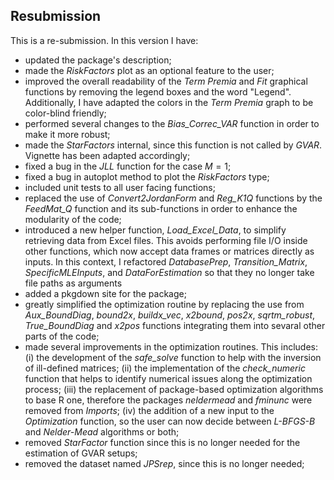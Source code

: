 ## Resubmission
This is a re-submission. In this version I have:

* updated the package's description;
* made the *RiskFactors* plot as an optional feature to the user;
* improved the overall readability of the *Term Premia* and *Fit* graphical functions by removing the legend boxes and the word "Legend". Additionally, I have adapted the colors in the *Term Premia* graph to be color-blind friendly;
* performed several changes to the *Bias_Correc_VAR* function in order to make it more robust;  
* made the *StarFactors* internal, since this function is not called by *GVAR*. Vignette has been adapted accordingly;
* fixed a bug in the *JLL* function for the case $M = 1$;
* fixed a bug in autoplot method to plot the *RiskFactors* type;
* included unit tests to all user facing functions;
* replaced the use of *Convert2JordanForm* and *Reg_K1Q* functions by the *FeedMat_Q* function and its sub-functions in order to enhance the modularity of the code;
* introduced a new helper function, *Load_Excel_Data*, to simplify retrieving data from Excel files. This avoids performing file I/O inside other functions, which now accept data frames or matrices directly as inputs. In this context, I refactored *DatabasePrep*, *Transition_Matrix*, *SpecificMLEInputs*, and *DataForEstimation* so that they no longer take file paths as arguments
* added a pkgdown site for the package;
* greatly simplified the optimization routine by replacing the use from *Aux_BoundDiag*, *bound2x*, *buildx_vec*, *x2bound*, *pos2x*, *sqrtm_robust*, *True_BoundDiag* and *x2pos* functions integrating them into sevaral other parts of the code;
* made several improvements in the optimization routines. This includes: (i) the development of the *safe_solve* function to help with the inversion of ill-defined matrices; (ii) the implementation of the *check_numeric* function that helps to identify numerical issues along the optimization process; (iii) the replacement of package-based optimization algorithms to base R one, therefore the packages *neldermead* and *fminunc* were removed from *Imports*; (iv) the addition of a new input to the *Optimization* function, so the user can now decide between *L-BFGS-B* and *Nelder-Mead* algorithms or both;
* removed *StarFactor* function since this is no longer needed for the estimation of GVAR setups;
* removed the dataset named *JPSrep*, since this is no longer needed;


